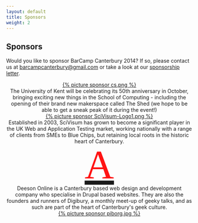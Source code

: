 ```yaml
---
layout: default
title: Sponsors 
weight: 2
---
```


<style type="text/css">

@font-face{
	font-family:'DeesonIconRegular';
	src:url(http://deeson-online.co.uk/sites/all/themes/dv/assets/fonts/deesonicons.eot);
	src:url(http://deeson-online.co.uk/sites/all/themes/dv/assets/fonts/deesonicons.eot?#iefix) format('embedded-opentype'),url(http://deeson-online.co.uk/sites/all/themes/dv/assets/fonts/deesonicons.woff) format('woff'),url(http://deeson-online.co.uk/sites/all/themes/dv/assets/fonts/deesonicons.ttf) format('truetype'),url(http://deeson-online.co.uk/sites/all/themes/dv/assets/fonts/deesonicons.svg#DeesonIconRegular) format('svg');
	font-weight:normal;
	font-style:normal;
}

a#logo:hover {
	text-decoration:none;
}

.fr {
	display: block;
	border: 0;
	width: 100%;
	height: 110px;
	text-indent: -999em;
	font-size: 0.00001px;
	background-color: transparent;
	background-repeat: no-repeat;
	direction: ltr;
}

.fr:before {
	display: block;
	font-family: 'DeesonIconRegular';
	line-height: 1;
	text-indent: 0;
	text-rendering: optimizeLegibility;
}

#logo .fr:before {
	font-size: 110px;
	color: #ff1313;
	content: 'A';
}

</style>

## Sponsors ##

Would you like to sponsor BarCamp Canterbury 2014? If so, please contact us at barcampcanterbury@gmail.com or take a look at our <a href="/assets/Barcamp2014-SponsorLetter.pdf">sponsorship letter</a>.

<div class="row">

<div class="col-sm-12">
<div class="col-sm-4 col-sm-offset-1" style="text-align:center">
<a href="http://cs.kent.ac.uk">{% picture sponsor cs.png %}</a>
</div>
<div class="col-sm-6" style="text-align:center">
The University of Kent will be celebrating its 50th anniversary in October, bringing exciting new things in the School of Computing - including the opening of their brand new makerspace called The Shed (we hope to be able to get a sneak peak of it during the event!)
</div>
</div>

<div class="col-sm-12">
<div class="col-sm-4 col-sm-offset-2 col-sm-push-4" style="text-align:center">
<a href="http://www.scivisum.co.uk/">{% picture sponsor SciVisum-Logo1.png %}</a>
</div>
<div class="col-sm-6 col-sm-pull-6" style="text-align:center">
Established in 2003, SciVisum has grown to become a significant player in the
UK Web and Application Testing market, working nationally with a range of
clients from SMEs to Blue Chips, but retaining local roots in the historic
heart of Canterbury.
</div>
</div>

<div class="col-sm-12">
<div class="col-sm-4 col-sm-offset-1" style="text-align:center">
<a href="http://deeson-online.co.uk/" id="logo"><span class="fr">Deeson Online</span></a>
</div>
<div class="col-sm-6" style="text-align:center">
Deeson Online is a Canterbury based web design and development company who
specialise in Drupal based websites. They are also the founders and runners of
Digibury, a monthly meet-up of geeky talks, and as such are part of the heart
of Canterbury's geek culture.
</div>
</div>

</div>

<div class="row">

<div class="col-xs-6 col-sm-2 col-sm-offset-5" style="text-align:center">
<a href="http://piborg.org/">{% picture sponsor piborg.jpg %} </a>
</div>

</div>
 


